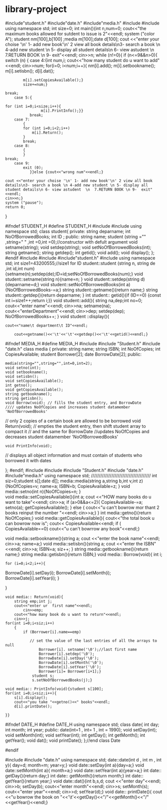 library-project
===============
#include"student.h"
#include"date.h"
#include"media.h"
#include<iostream>
#include <string>
using namespace std;
int size=0;
int main(){int n,num=0;
cout<<"the maximum books allowed for sutdent to issue is 2"<<endl;
system ("color A");
student nm[100],b[100] ;media m[100];date d[100];
  cout <<"enter your choise '\n' 1- add new book'\n' 2 view all book details\n3- search a book \n 4-add new student \n 5- display all student details\n 6- view astudent \n 7.RETURN BOOK \n 9-  exit"<<endl;
	cin>>n;
	while (n!=0){
	if (n<=9&&n>0){
		switch (n)
		{
		case 4:{int num,i;
			cout<<"how many  student do u want to add"<<endl;
			cin>>num;
			for(i=0; i<num;i++){
				nm[i].add();
				m[i].setbookname();
				m[i].setisbn();
			d[i].dat();

			m[i].setCopiesAvailable();}
			size+=num;}
			
	break;
		case 5:{

	for (int i=0;i<size;i++){
					m[i].PrintInfo();}}
			   break;
		case 7:
			{
			for (int i=0;i<2;i++)
				m[i].Return();	
			}
			break;
		case 8:
			{
			}
	break;
		case 9:
			exit (0);
			   }}else {cout<<"wrong num"<<endl;}
	
	cout <<"enter your choise '\n' 1- add new book'\n' 2 view all book details\n3- search a book \n 4-add new student \n 5- display all student details\n 6- view astudent  \n  7.RETURN BOOK \n 9-  exit"<<endl;
	cin>>n;}
	system ("pause");
	return 0;
}

#ifndef STUDENT_H
#define STUDENT_H
#include<iostream>
#include <string>
using namespace std;
class student{
private:
  string  deparname;
	int NoOfBorrowedBooks;
int ID ;
public:
	string name;
	student (string ="" ,string=" " ,int =0,int =0);//constructor with defult argument
	void setname(string);
	void setdep(string);
	void setNoOfBorrowedBooks(int);
	string getname();
	string getdep();
	int getid();
	void add();
	void display();
};
#endif
#include<iostream>
#include <string>
#include"student.h"
#include<cstdlib>
using namespace std;
 int size1=43200555;//size1  for ID
student::student  (string n, string de ,int id,int num){setname(n);setdep(de);ID=id;setNoOfBorrowedBooks(num);}
void student::setname(string n){name=n;  }
void student::setdep(string d){deparname=d;}
void student::setNoOfBorrowedBooks(int a){NoOfBorrowedBooks-=a;}
string student::getname(){return name;}
string student::getdep(){return deparname; }
int student:: getid(){if (ID==0) {const int i=size1++;return i;}}
void student::add(){
	string na,dep;int no=0;
	cout<<"enter name"<<endl;
			cin>>na;
			setname(na);
			cout<<"enterDepartment"<<endl;
			cin>>dep;
			setdep(dep);
NoOfBorrowedBooks++;
}
void student ::display(){

	cout<<"name\t department\t ID"<<endl;
	
		cout<<getname()<<'\t'<<'\t'<<getdep()<<'\t'<<getid()<<endl;}
	

#ifndef MEDIA_H
#define MEDIA_H
#include <string>
#include "Student.h"
#include "date.h"
class media
{
private:
  string name;
	string ISBN;
	 int NoOfCopies;
	int CopiesAvailable;
	student Borrower[2];
	date BorrowDate[2];
public:
	
	media(string="",string="",int=0,int=2);
	void setno(int);
	void setbookname();
	void setisbn();
	void setCopiesAvailable();
	int getno();
	void getCopiesAvailable();
	string getbookname();
	string getisbn();
	void Borrow(void); // fills the student entry, and BorrowDate
	//// updates NoOfCopies and increases student datamember 'NoOfBorrowedBooks'
// only 2 copies of a certain book are allowed to be borrowed
	void Return(void);
 // empties the student entry, then shift student array to compact it
 // and the same for BorrowDate
//updates NoOfCopies and decreases student datamember 'NoOfBorrowedBooks'
	
	void PrintInfo(void);
// displays all object information and must contain of students who borrowed it with dates

};
#endif;
#include<iostream>
#include <string>
#include "Student.h"
#include "date.h"
#include"media.h"
using namespace std;
//////////////////////////////////////
int siz=0;student s[];date d[];
media::media(string a,string b,int v,int z)
{NoOfCopies=v;
 name=a;
ISBN=b;
CopiesAvailable=z;
}
void media::setno(int n){NoOfCopies=n; }  
void media::setCopiesAvailable(){int a;
  cout <<"HOW many books do u want to take"<<endl;
	cin>>a;
	if (a>0&&a<=2){
	CopiesAvailable-=a;
	setno(a);
	getCopiesAvailable();
	}
	else {
		cout<<"u can't bowrow mor thant 2 books reinput the number "<<endl;
		cin>>a;}
}
int media::getno(){return NoOfCopies;}
void media::getCopiesAvailable(){
	cout<<"the total book u can bowrow now is";
	cout<< CopiesAvailable<<endl;
if ( CopiesAvailable==0)
cout<<"u can't bowrrow any book"<<endl;}

void media::setbookname(){string a;
	cout <<"enter the book name"<<endl;
cin>>a;
name=a;}
void media::setisbn(){string a;
	cout <<"enter the ISBN"<<endl;
cin>>a;
ISBN=a;
siz++;
}
string  media::getbookname(){return name;}
string  media::getisbn(){return ISBN;}
void media:: Borrow(void){
	int i;
	
	for (i=0;i<2;i++){
		
BorrowDate[i].setDay(i);
BorrowDate[i].setMonth(i);
BorrowDate[i].setYear(i);	}

}

	void media:: Return(void){
		string emp;int j;
		cout<<"enter ur  first name"<<endl;
			cin>>emp;
		cout<<"how many book do u want to return"<<endl;
		cin>>j;
    for(int i=0;i<siz;i++)
        {
            if (Borrower[i].name==emp)
                    
               // set the value of the last entries of all the arrays to null
                   Borrower[i]. setname('\0');//last first name
                   Borrower[i].setdep('\0');
				   BorrowDate[i].setDay('\0');
				   BorrowDate[i].setMonth('\0');
				   BorrowDate[i].setYear('\0');
				   Borrower[i]= Borrower[i+1];}
				student s;
				s.setNoOfBorrowedBooks(j);}
	
	void media:: PrintInfo(void){student s[100];
	for(int i=0;i<siz;i++){
		s[i].display();
		cout<<"you take "<<getno()<<" books"<<endl;
		d[i].printDate();

	}}


#ifndef DATE_H
#define DATE_H
using namespace std;
class date{
  int day;
	int month;
	int year;
public:
	date(int=1 , int= 1 , int = 1990);
	void setDay(int);
	void setMonth(int);
	void setYear(int);
	int getDay();
	int getMonth();
	int getYear();
	void dat();
	void printDate();
};//end class Date

#endif

#include<iostream>
#include "date.h"
using namespace std;
date::date(int d , int m , int y){
 day=d;
 month=m;
 year=y;}
void date::setDay(int a){day=a;}
void date::setMonth(int a){  month=a;}
void date::setYear(int a){year=a;}
int date:: getDay(){return day;}
int date:: getMonth(){return month;}
int date:: getYear(){return year;}
void date::dat(){int b,s,d;
	cout <<"enter day"<<endl;
	cin>>b;
	setDay(b);
	cout<<"enter month"<<endl;
	cin>>s;
	setMonth(s);
	cout<<"enter year"<<endl;
	cin>>d;
	setYear(d);}
void date:: printDate(){
	cout <<"u bowrow the book on "<<'\t'<<getDay()<<"/"<<getMonth()<<"/"<<getYear()<<endl;}

